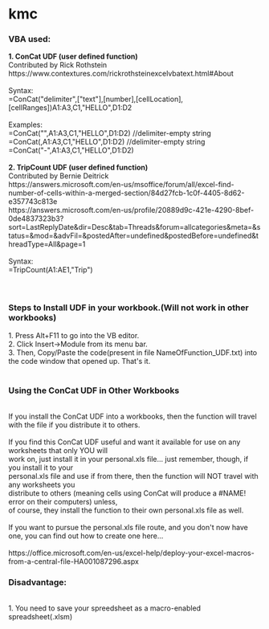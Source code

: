 # kmc
<h3>VBA used:</h3>
<b>1. ConCat UDF (user defined function)</b><br>
Contributed by Rick Rothstein<br>
https://www.contextures.com/rickrothsteinexcelvbatext.html#About<br>
<br><!--reduce line height-->
Syntax:<br>
=ConCat("delimiter",["text"],[number],[cellLocation],[cellRanges])A1:A3,C1,"HELLO",D1:D2<br>
<br>
Examples:<br>
=ConCat("",A1:A3,C1,"HELLO",D1:D2)  //delimiter-empty string<br>
=ConCat(,A1:A3,C1,"HELLO",D1:D2)    //delimiter-empty string<br>
=ConCat("-",A1:A3,C1,"HELLO",D1:D2)<br>
<br>
<b>2. TripCount UDF (user defined function)</b><br>
Contributed by Bernie Deitrick<br>
https://answers.microsoft.com/en-us/msoffice/forum/all/excel-find-number-of-cells-within-a-merged-section/84d27fcb-1c0f-4405-8d62-e357743c813e<br>
https://answers.microsoft.com/en-us/profile/20889d9c-421e-4290-8bef-0de4837323b3?sort=LastReplyDate&dir=Desc&tab=Threads&forum=allcategories&meta=&status=&mod=&advFil=&postedAfter=undefined&postedBefore=undefined&threadType=All&page=1<br>
<br>
Syntax:<br>
=TripCount(A1:AE1,"Trip")<br>
<br>
<br>
<h3>Steps to Install UDF in your workbook.(Will not work in other workbooks)</h3>
1. Press Alt+F11 to go into the VB editor.<br>
2. Click Insert->Module from its menu bar.<br>
3. Then, Copy/Paste the code(present in file NameOfFunction_UDF.txt) into the code window that opened up. That's it.<br>
<br>
<h3>Using the ConCat UDF in Other Workbooks</h3><br>
If you install the ConCat UDF into a workbooks, then the function will travel with the file if you distribute it to others.<br>
<br>
If you find this ConCat UDF useful and want it available for use on any worksheets that only YOU will <br>
work on, just install it in your personal.xls file... just remember, though, if you install it to your <br>
personal.xls file and use if from there, then the function will NOT travel with any worksheets you<br>
distribute to others (meaning cells using ConCat will produce a #NAME! error on their computers) unless, <br>
of course, they install the function to their own personal.xls file as well.<br>
<br>
If you want to pursue the personal.xls file route, and you don't now have one, you can find out how to create one here...<br>
<br>
https://office.microsoft.com/en-us/excel-help/deploy-your-excel-macros-from-a-central-file-HA001087296.aspx<br>
<h3>Disadvantage:</h3><br>
1. You need to save your spreedsheet as a  macro-enabled spreadsheet(.xlsm)<br>
